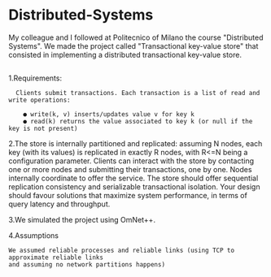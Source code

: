 # Distributed-Systems
My colleague and I followed at Politecnico of Milano the course "Distributed Systems". We made the project called "Transactional key-value store" that consisted in 
implementing a distributed transactional key-value store.
##
  1.Requirements:

      Clients submit transactions. Each transaction is a list of read and write operations:
        
        ● write(k, v) inserts/updates value v for key k
        ● read(k) returns the value associated to key k (or null if the key is not present)

  2.The store is internally partitioned and replicated: assuming N nodes, each key (with its
    values) is replicated in exactly R nodes, with R<=N being a configuration parameter.
    Clients can interact with the store by contacting one or more nodes and submitting their
    transactions, one by one. Nodes internally coordinate to offer the service.
    The store should offer sequential replication consistency and serializable transactional
    isolation. Your design should favour solutions that maximize system performance, in terms
    of query latency and throughput.

  3.We simulated the project using OmNet++. 

  4.Assumptions
  
    We assumed reliable processes and reliable links (using TCP to approximate reliable links
    and assuming no network partitions happens)
